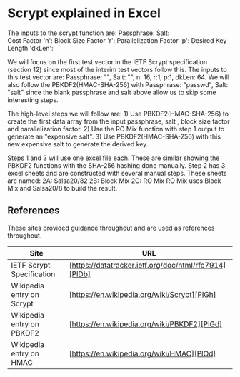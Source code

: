 # Scrypt explained in Excel
The inputs to the scrypt function are:
	Passphrase: 
	Salt:  
	Cost Factor 'n':
	Block Size Factor 'r':
	Parallelization Factor 'p':
	Desired Key Length 'dkLen':
	
We will focus on the first test vector in the IETF Scrypt specification (section 12) since most of the interim test vectors follow this.  The inputs to this test vector are:
Passphrase: "", Salt: "", n: 16, r:1, p:1, dkLen: 64.
We will also follow the  PBKDF2(HMAC-SHA-256) with Passphrase: "passwd", Salt: "salt" since the blank passphrase and salt above allow us to skip some interesting steps.

The high-level steps we will follow are:
	1) Use PBKDF2(HMAC-SHA-256) to create the first data array from the input passphrase, salt , block size factor and parallelization factor.
	2) Use the RO Mix function with step 1 output to generate an "expensive salt".
	3) Use PBKDF2(HMAC-SHA-256) with this new expensive salt to generate the derived key.

Steps 1 and 3 will use one excel file each.  These are similar showing the PBKDF2 functions with the SHA-256 hashing done manually.
Step 2 has 3 excel sheets and are constructed with several manual steps.  These sheets are named:
	2A:  Salsa20/82
	2B:  Block Mix
	2C:  RO Mix
RO Mix uses Block Mix and Salsa20/8 to build the result.

## References

These sites provided guidance throughout and are used as references throughout.

| Site | URL |
| ------ | ------ |
| IETF Scrypt Specification | [https://datatracker.ietf.org/doc/html/rfc7914][PlDb] |
| Wikipedia entry on Scrypt | [https://en.wikipedia.org/wiki/Scrypt][PlGh] |
| Wikipedia entry on PBKDF2 | [https://en.wikipedia.org/wiki/PBKDF2][PlGd] |
| Wikipedia entry on HMAC | [https://en.wikipedia.org/wiki/HMAC][PlOd] |


[//]: # (These are reference links used in the body of this note and get stripped out when the markdown processor does its job. There is no need to format nicely because it shouldn't be seen. Thanks SO - http://stackoverflow.com/questions/4823468/store-comments-in-markdown-syntax)

   [dill]: <https://github.com/joemccann/dillinger>
   [git-repo-url]: <https://github.com/joemccann/dillinger.git>
   [john gruber]: <http://daringfireball.net>
   [df1]: <http://daringfireball.net/projects/markdown/>
   [markdown-it]: <https://github.com/markdown-it/markdown-it>
   [Ace Editor]: <http://ace.ajax.org>
   [node.js]: <http://nodejs.org>
   [Twitter Bootstrap]: <http://twitter.github.com/bootstrap/>
   [jQuery]: <http://jquery.com>
   [@tjholowaychuk]: <http://twitter.com/tjholowaychuk>
   [express]: <http://expressjs.com>
   [AngularJS]: <http://angularjs.org>
   [Gulp]: <http://gulpjs.com>

   [PlDb]: <https://datatracker.ietf.org/doc/html/rfc7914>
   [PlGh]: <https://en.wikipedia.org/wiki/Scrypt>
   [PlGd]: <https://en.wikipedia.org/wiki/PBKDF2>
   [PlOd]: <https://en.wikipedia.org/wiki/HMAC>
   [PlMe]: <https://github.com/joemccann/dillinger/tree/master/plugins/medium/README.md>
   [PlGa]: <https://github.com/RahulHP/dillinger/blob/master/plugins/googleanalytics/README.md>
